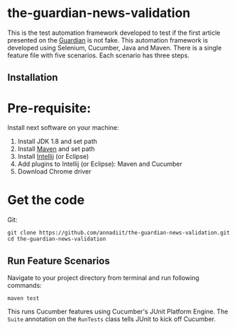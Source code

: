 # the-guardian-news-validation

This is the test automation framework developed to test if the first article presented on the <a href = "https://www.theguardian.com/tone/news" target="_blank">Guardian</a> is not fake. This automation framework is developed using Selenium, Cucumber, Java and Maven.
There is a single feature file with five scenarios. Each scenario has three steps. 

## Installation

# Pre-requisite:

Install next software on your machine:
1. Install JDK 1.8 and set path
2. Install <a href="https://maven.apache.org/download.cgi" target="_blank">Maven</a> and set path
3. Install <a href = "https://www.jetbrains.com/idea/download/#section=mac" target="_blank">Intellij</a> (or Eclipse)
4. Add plugins to Intellij (or Eclipse): Maven and Cucumber
5. Download Chrome driver 


# Get the code

Git:

    git clone https://github.com/annadiit/the-guardian-news-validation.git
    cd the-guardian-news-validation

## Run Feature Scenarios

Navigate to your project directory from terminal and run following commands:

    maven test

This runs Cucumber features using Cucumber's JUnit Platform Engine. The `Suite`
annotation on the `RunTests` class tells JUnit to kick off Cucumber.
